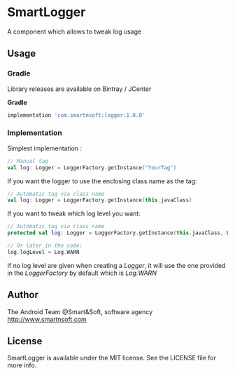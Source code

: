 # SmartLogger

A component which allows to tweak log usage

## Usage

### Gradle

Library releases are available on Bintray / JCenter

**Gradle**

```groovy
implementation 'com.smartnsoft:logger:1.0.0'
```

### Implementation

Simplest implementation :

```kotlin
// Manual tag
val log: Logger = LoggerFactory.getInstance("YourTag")
```

If you want the logger to use the enclosing class name as the tag:

```kotlin
// Automatic tag via class name
val log: Logger = LoggerFactory.getInstance(this.javaClass)
```

If you want to tweak which log level you want:

```kotlin
// Automatic tag via class name
protected val log: Logger = LoggerFactory.getInstance(this.javaClass, Log.WARN)

// Or later in the code:
log.logLevel = Log.WARN
```

If no log level are given when creating a *Logger*, it will use the one provided in the *LoggerFactory* by default which is *Log.WARN*


## Author

The Android Team @Smart&Soft, software agency http://www.smartnsoft.com

## License

SmartLogger is available under the MIT license. See the LICENSE file for more info.
